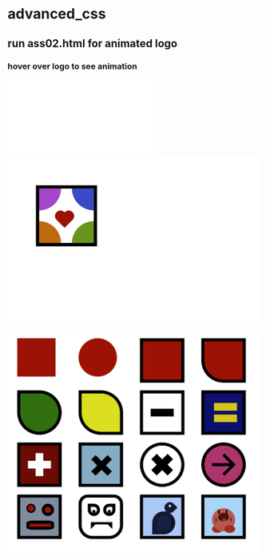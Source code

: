 # advanced_css

## run ass02.html for animated logo

### hover over logo to see animation

![alt text](file:///Users/gideonscrawley/code/few%202.2/classwork%201/ass02.html)
![alt text](myCity.png)

![alt text](css1.png)